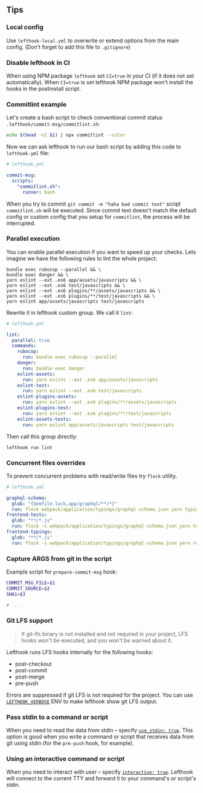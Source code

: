 ## Tips

### Local config

Use `lefthook-local.yml` to overwrite or extend options from the main config. (Don't forget to add this file to `.gitignore`)

### Disable lefthook in CI

When using NPM package `lefthook` set `CI=true` in your CI (if it does not set automatically). When `CI=true` is set lefthook NPM package won't install the hooks in the postinstall script.

### Commitlint example

Let's create a bash script to check conventional commit status `.lefthook/commit-msg/commitlint.sh`:

```bash
echo $(head -n1 $1) | npx commitlint --color
```

Now we can ask lefthook to run our bash script by adding this code to
`lefthook.yml` file:

```yml
# lefthook.yml

commit-msg:
  scripts:
    "commitlint.sh":
      runner: bash
```

When you try to commit `git commit -m "haha bad commit text"` script `commitlint.sh` will be executed. Since commit text doesn't match the default config or custom config that you setup for `commitlint`, the process will be interrupted.

### Parallel execution

You can enable parallel execution if you want to speed up your checks.
Lets imagine we have the following rules to lint the whole project:

```
bundle exec rubocop --parallel && \
bundle exec danger && \
yarn eslint --ext .es6 app/assets/javascripts && \
yarn eslint --ext .es6 test/javascripts && \
yarn eslint --ext .es6 plugins/**/assets/javascripts && \
yarn eslint --ext .es6 plugins/**/test/javascripts && \
yarn eslint app/assets/javascripts test/javascripts
```

Rewrite it in lefthook custom group. We call it `lint`:

```yml
# lefthook.yml

lint:
  parallel: true
  commands:
    rubocop:
      run: bundle exec rubocop --parallel
    danger:
      run: bundle exec danger
    eslint-assets:
      run: yarn eslint --ext .es6 app/assets/javascripts
    eslint-test:
      run: yarn eslint --ext .es6 test/javascripts
    eslint-plugins-assets:
      run: yarn eslint --ext .es6 plugins/**/assets/javascripts
    eslint-plugins-test:
      run: yarn eslint --ext .es6 plugins/**/test/javascripts
    eslint-assets-tests:
      run: yarn eslint app/assets/javascripts test/javascripts
```

Then call this group directly:

```
lefthook run lint
```

### Concurrent files overrides

To prevent concurrent problems with read/write files try `flock`
utility.

```yml
# lefthook.yml

graphql-schema:
  glob: "{Gemfile.lock,app/graphql/**/*}"
  run: flock webpack/application/typings/graphql-schema.json yarn typings:update && git diff --exit-code --stat HEAD webpack/application/typings
frontend-tests:
  glob: "**/*.js"
  run: flock -s webpack/application/typings/graphql-schema.json yarn test --findRelatedTests {files}
frontend-typings:
  glob: "**/*.js"
  run: flock -s webpack/application/typings/graphql-schema.json yarn run flow focus-check {files}
```

### Capture ARGS from git in the script

Example script for `prepare-commit-msg` hook:

```bash
COMMIT_MSG_FILE=$1
COMMIT_SOURCE=$2
SHA1=$3

# ...
```

### Git LFS support

> If git-lfs binary is not installed and not required in your project, LFS hooks won't be executed, and you won't be warned about it.

Lefthook runs LFS hooks internally for the following hooks:

- post-checkout
- post-commit
- post-merge
- pre-push

Errors are suppressed if git LFS is not required for the project. You can use [`LEFTHOOK_VERBOSE`](./env.md#lefthook_verbose) ENV to make lefthook show git LFS output.

### Pass stdin to a command or script

When you need to read the data from stdin – specify [`use_stdin: true`](../configuration/use_stdin.md). This option is good when you write a command or script that receives data from git using stdin (for the `pre-push` hook, for example).

### Using an interactive command or script

When you need to interact with user – specify [`interactive: true`](../configuration/interactive.md). Lefthook will connect to the current TTY and forward it to your command's or script's stdin.
